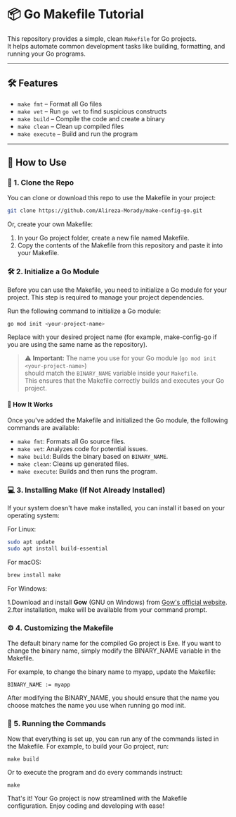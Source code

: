 # 📦 Go Makefile Tutorial

This repository provides a simple, clean `Makefile` for Go projects.  
It helps automate common development tasks like building, formatting, and running your Go programs.

---

## 🛠️ Features

- `make fmt` – Format all Go files
- `make vet` – Run `go vet` to find suspicious constructs
- `make build` – Compile the code and create a binary
- `make clean` – Clean up compiled files
- `make execute` – Build and run the program

---

## 🚀 How to Use

### 🔧 1. Clone the Repo
You can clone or download this repo to use the Makefile in your project:

```bash
git clone https://github.com/Alireza-Morady/make-config-go.git
```
Or, create your own Makefile:
1. In your Go project folder, create a new file named Makefile.
2. Copy the contents of the Makefile from this repository and paste it into your Makefile.

### 🛠️ 2. Initialize a Go Module
Before you can use the Makefile, you need to initialize a Go module for your project. This step is required to manage your project dependencies.

Run the following command to initialize a Go module:
```bash
go mod init <your-project-name>
```
Replace <your-project-name> with your desired project name (for example, make-config-go if you are using the same name as the repository).
> ⚠️ **Important:** The name you use for your Go module (`go mod init <your-project-name>`)  
> should match the `BINARY_NAME` variable inside your `Makefile`.  
> This ensures that the Makefile correctly builds and executes your Go project.

#### 🔄 How It Works
Once you've added the Makefile and initialized the Go module, the following commands are available:
- `make fmt`: Formats all Go source files.
- `make vet`: Analyzes code for potential issues.
- `make build`: Builds the binary based on `BINARY_NAME`.
- `make clean`: Cleans up generated files.
- `make execute`: Builds and then runs the program.

### 💻 3. Installing Make (If Not Already Installed)
If your system doesn't have make installed, you can install it based on your operating system:

For Linux:
```bash
sudo apt update
sudo apt install build-essential
```
For macOS:
```bash
brew install make
```

For Windows:

1.Download and install **Gow** (GNU on Windows) from [Gow's official website](https://github.com/bmatzelle/gow/releases).
2.fter installation, make will be available from your command prompt.

### ⚙️ 4. Customizing the Makefile  
The default binary name for the compiled Go project is Exe. If you want to change the binary name, simply modify the BINARY_NAME variable in the Makefile.

For example, to change the binary name to myapp, update the Makefile:
```
BINARY_NAME := myapp
```
After modifying the BINARY_NAME, you should ensure that the name you choose matches the name you use when running go mod init.

### 🚀 5. Running the Commands
Now that everything is set up, you can run any of the commands listed in the Makefile. For example, to build your Go project, run:
```
make build
```
Or to execute the program and do every commands instruct:
```
make
```
That's it! Your Go project is now streamlined with the Makefile configuration. Enjoy coding and developing with ease!

